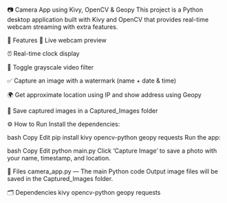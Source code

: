 📷 Camera App using Kivy, OpenCV & Geopy
This project is a Python desktop application built with Kivy and OpenCV that provides real-time webcam streaming with extra features.

🔑 Features
📸 Live webcam preview

⏰ Real-time clock display

🖤 Toggle grayscale video filter

✅ Capture an image with a watermark (name + date & time)

🌍 Get approximate location using IP and show address using Geopy

💾 Save captured images in a Captured_Images folder

⚙️ How to Run
Install the dependencies:

bash
Copy
Edit
pip install kivy opencv-python geopy requests
Run the app:

bash
Copy
Edit
python main.py
Click ‘Capture Image’ to save a photo with your name, timestamp, and location.

📂 Files
camera_app.py — The main Python code
Output image files will be saved in the Captured_Images folder.

🗂️ Dependencies
kivy
opencv-python
geopy
requests
